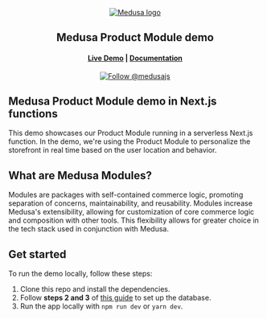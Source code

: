 <p align="center">
  <a href="https://www.medusajs.com">
  <picture>
    <source media="(prefers-color-scheme: dark)" srcset="https://user-images.githubusercontent.com/59018053/229103275-b5e482bb-4601-46e6-8142-244f531cebdb.svg">
    <source media="(prefers-color-scheme: light)" srcset="https://user-images.githubusercontent.com/59018053/229103726-e5b529a3-9b3f-4970-8a1f-c6af37f087bf.svg">
    <img alt="Medusa logo" src="https://user-images.githubusercontent.com/59018053/229103726-e5b529a3-9b3f-4970-8a1f-c6af37f087bf.svg">
    </picture>
  </a>
</p>
<h2 align="center">
  Medusa Product Module demo 
</h2>

<h4 align="center">
  <a href="https://product-module.medusajs.com/?utm_source=product-module-demo&utm_medium=recap&utm_campaign=github&utm_content=readme">Live Demo</a> |
  <a href="https://docs.medusajs.com/modules/products/serverless-module?utm_source=product-module-demo&utm_medium=recap&utm_campaign=github&utm_content=readme">Documentation</a>
</h4>
<p align="center">
  <a href="https://twitter.com/intent/follow?screen_name=medusajs">
    <img src="https://img.shields.io/twitter/follow/medusajs.svg?label=Follow%20@medusajs" alt="Follow @medusajs" />
  </a>
</p>

## Medusa Product Module demo in Next.js functions

This demo showcases our Product Module running in a serverless Next.js function. In the demo, we're using the Product Module to personalize the storefront in real time based on the user location and behavior.

## What are Medusa Modules?

Modules are packages with self-contained commerce logic, promoting separation of concerns, maintainability, and reusability. Modules increase Medusa's extensibility, allowing for customization of core commerce logic and composition with other tools. This flexibility allows for greater choice in the tech stack used in conjunction with Medusa.

## Get started
To run the demo locally, follow these steps: 
1. Clone this repo and install the dependencies.
2. Follow **steps 2 and 3** of [this guide](https://docs.medusajs.com/modules/products/serverless-module#step-2-add-database-configurations) to set up the database.
3. Run the app locally with `npm run dev` or `yarn dev`.


